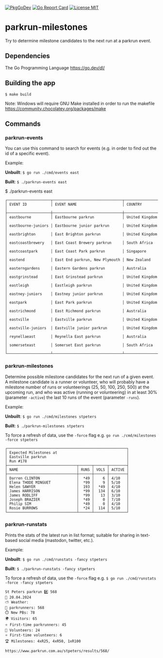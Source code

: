 [![PkgGoDev](https://pkg.go.dev/badge/github.com/rwkura/go-staticmaps)](https://pkg.go.dev/github.com/rwkura/parkrun-milestones)
[![Go Report Card](https://goreportcard.com/badge/github.com/rwkura/parkrun-milestones)](https://goreportcard.com/report/flopp/parkrun-milestones)
[![License MIT](https://img.shields.io/badge/license-MIT-lightgrey.svg?style=flat)](https://github.com/rwkura/parkrun-milestones/)

# parkrun-milestones

Try to determine milestone candidates to the next run at a parkrun event.

## Dependencies

The Go Programming Language https://go.dev/dl/

## Building the app

`$ make build`

Note: Windows will require GNU Make installed in order to run the makefile https://community.chocolatey.org/packages/make


## Commands

### parkrun-events

You can use this command to search for events (e.g. in order to find out the id of a specific event).

Example:

**Unbuilt**: `$ go run ./cmd/events east`

**Built**: `$ ./parkrun-events east`

$ ./parkrun-events east 

```
┌────────────────────┬────────────────────────────────┬────────────────┐
│ EVENT ID           │ EVENT NAME                     │ COUNTRY        │
├────────────────────┼────────────────────────────────┼────────────────┤
│ eastbourne         │ Eastbourne parkrun             │ United Kingdom │
│ eastbourne-juniors │ Eastbourne junior parkrun      │ United Kingdom │
│ eastbrighton       │ East Brighton parkrun          │ United Kingdom │
│ eastcoastbrewery   │ East Coast Brewery parkrun     │ South Africa   │
│ eastcoastpark      │ East Coast Park parkrun        │ Singapore      │
│ eastend            │ East End parkrun, New Plymouth │ New Zealand    │
│ easterngardens     │ Eastern Gardens parkrun        │ Australia      │
│ eastgrinstead      │ East Grinstead parkrun         │ United Kingdom │
│ eastleigh          │ Eastleigh parkrun              │ United Kingdom │
│ eastney-juniors    │ Eastney junior parkrun         │ United Kingdom │
│ eastpark           │ East Park parkrun              │ United Kingdom │
│ eastrichmond       │ East Richmond parkrun          │ Australia      │
│ eastville          │ Eastville parkrun              │ United Kingdom │
│ eastville-juniors  │ Eastville junior parkrun       │ United Kingdom │
│ reynellaeast       │ Reynella East parkrun          │ Australia      │
│ somerseteast       │ Somerset East parkrun          │ South Africa   │
└────────────────────┴────────────────────────────────┴────────────────┘
```

### parkrun-milestones

Determine possible milestone candidates for the next run of a given event.
A milestone candidate is a runner or volunteer, who will probably have a milestone number of runs or volunteerings (25, 50, 100, 250, 500) at the upcoming run, and who was active (running or volunteering) in at least 30% (parameter `-active`) the last 10 runs of the event (parameter `-runs`).

Example:

**Unbuilt**: `$ go run ./cmd/milestones stpeters`

**Built**: `$ ./parkrun-milestones stpeters`

To force a refresh of data, use the `-force` flag e.g. `go run ./cmd/milestones -force stpeters`

```
┌───────────────────────────────────────────────────────┐
│ Expected Milestones at                                │
│ Eastville parkrun                                     │
│ Run #178                                              │
├────────────────────────────────┬──────┬──────┬────────┤
│ NAME                           │ RUNS │ VOLS │ ACTIVE │
├────────────────────────────────┼──────┼──────┼────────┤
│ Darren CLINTON                 │  *49 │    6 │ 4/10   │
│ Elena THODE MINGUET            │  *99 │    9 │ 5/10   │
│ Helen SAWYER                   │  193 │  *49 │ 4/10   │
│ James HARRISON                 │  *99 │  134 │ 6/10   │
│ James RODLIFF                  │  *99 │   13 │ 3/10   │
│ Joseph BRAZIER                 │  *49 │    0 │ 7/10   │
│ Philip SIM                     │  *49 │    0 │ 4/10   │
│ Rosie BURROWS                  │  *24 │  114 │ 5/10   │
└────────────────────────────────┴──────┴──────┴────────┘
```

### parkrun-runstats
Prints the stats of the latest run in list format; suitable for sharing in text-based social media (mastodon, twitter, etc.).

Example:

**Unbuilt**: `$ go run ./cmd/runstats -fancy stpeters`

**Built**: `$ ./parkrun-runstats -fancy stpeters`

To force a refresh of data, use the `-force` flag e.g. `$ go run ./cmd/runstats -force -fancy stpeters`

```
St Peters parkrun #️⃣ 568
📅 20.04.2024
⛅ Weather:
🏃 parkrunners: 568
⏱️ New PBs: 78
🌍 Visitors: 65
⭐️ First-time parkrunners: 45
🦺 Volunteers: 24
⭐️ First-time volunteers: 6
🏆 Milestones: 4xR25, 4xR50, 1xR100

https://www.parkrun.com.au/stpeters/results/568/
```
